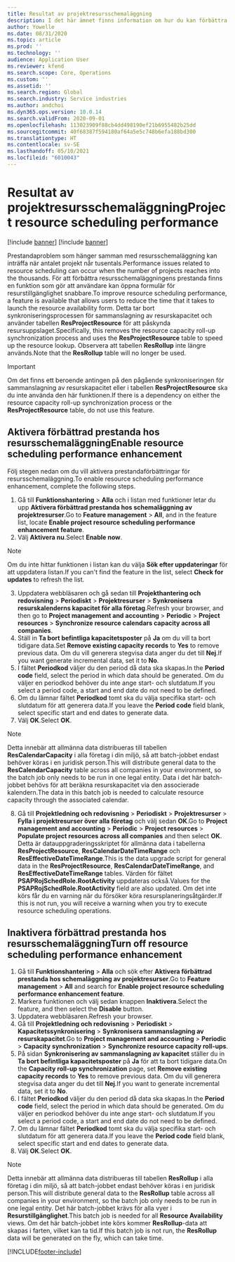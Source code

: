 ```yaml
---
title: Resultat av projektresursschemaläggning
description: I det här ämnet finns information om hur du kan förbättra prestanda för resursschemaläggning för ett stort antal projekt.
author: Yowelle
ms.date: 08/31/2020
ms.topic: article
ms.prod: ''
ms.technology: ''
audience: Application User
ms.reviewer: kfend
ms.search.scope: Core, Operations
ms.custom: ''
ms.assetid: ''
ms.search.region: Global
ms.search.industry: Service industries
ms.author: andchoi
ms.dyn365.ops.version: 10.0.14
ms.search.validFrom: 2020-09-01
ms.openlocfilehash: 113023909f88cb4dd498190ef21b6955482b25dd
ms.sourcegitcommit: 40f68387f594180af64a5e5c748b6efa188bd300
ms.translationtype: HT
ms.contentlocale: sv-SE
ms.lasthandoff: 05/10/2021
ms.locfileid: "6010043"
---
```

# <a name="project-resource-scheduling-performance"></a><span data-ttu-id="2c0e0-103">Resultat av projektresursschemaläggning</span><span class="sxs-lookup"><span data-stu-id="2c0e0-103">Project resource scheduling performance</span></span>

[!include [banner](../includes/banner.md)]
[!include [banner](../includes/preview-banner.md)]


<span data-ttu-id="2c0e0-104">Prestandaproblem som hänger samman med resursschemaläggning kan inträffa när antalet projekt når tusentals.</span><span class="sxs-lookup"><span data-stu-id="2c0e0-104">Performance issues related to resource scheduling can occur when the number of projects reaches into the thousands.</span></span> <span data-ttu-id="2c0e0-105">För att förbättra resursschemaläggningens prestanda finns en funktion som gör att användare kan öppna formulär för resurstillgänglighet snabbare.</span><span class="sxs-lookup"><span data-stu-id="2c0e0-105">To improve resource scheduling performance, a feature is available that allows users to reduce the time that it takes to launch the resource availability form.</span></span> <span data-ttu-id="2c0e0-106">Detta tar bort synkroniseringsprocessen för sammanslagning av resurskapacitet och använder tabellen **ResProjectResource** för att påskynda resursuppslaget.</span><span class="sxs-lookup"><span data-stu-id="2c0e0-106">Specifically, this removes the resource capacity roll-up synchronization process and uses the **ResProjectResource** table to speed up the resource lookup.</span></span> <span data-ttu-id="2c0e0-107">Observera att tabellen **ResRollup** inte längre används.</span><span class="sxs-lookup"><span data-stu-id="2c0e0-107">Note that the **ResRollup** table will no longer be used.</span></span>

> [!IMPORTANT]
> <span data-ttu-id="2c0e0-108">Om det finns ett beroende antingen på den pågående synkroniseringen för sammanslagning av resurskapacitet eller i tabellen **ResProjectResource** ska du inte använda den här funktionen.</span><span class="sxs-lookup"><span data-stu-id="2c0e0-108">If there is a dependency on either the resource capacity roll-up synchronization process or the **ResProjectResource** table, do not use this feature.</span></span>

## <a name="enable-resource-scheduling-performance-enhancement"></a><span data-ttu-id="2c0e0-109">Aktivera förbättrad prestanda hos resursschemaläggning</span><span class="sxs-lookup"><span data-stu-id="2c0e0-109">Enable resource scheduling performance enhancement</span></span>
<span data-ttu-id="2c0e0-110">Följ stegen nedan om du vill aktivera prestandaförbättringar för resursschemaläggning.</span><span class="sxs-lookup"><span data-stu-id="2c0e0-110">To enable resource scheduling performance enhancement, complete the following steps.</span></span>

1. <span data-ttu-id="2c0e0-111">Gå till **Funktionshantering** > **Alla** och i listan med funktioner letar du upp **Aktivera förbättrad prestanda hos schemaläggning av projektresurser**.</span><span class="sxs-lookup"><span data-stu-id="2c0e0-111">Go to **Feature management** > **All**, and in the feature list, locate **Enable project resource scheduling performance enhancement feature**.</span></span>
2. <span data-ttu-id="2c0e0-112">Välj **Aktivera nu**.</span><span class="sxs-lookup"><span data-stu-id="2c0e0-112">Select **Enable now**.</span></span>

> [!NOTE]
> <span data-ttu-id="2c0e0-113">Om du inte hittar funktionen i listan kan du välja **Sök efter uppdateringar** för att uppdatera listan.</span><span class="sxs-lookup"><span data-stu-id="2c0e0-113">If you can't find the feature in the list, select **Check for updates** to refresh the list.</span></span>

3. <span data-ttu-id="2c0e0-114">Uppdatera webbläsaren och gå sedan till **Projekthantering och redovisning** > **Periodiskt** > **Projektresurser** > **Synkronisera resurskalenderns kapacitet för alla företag**.</span><span class="sxs-lookup"><span data-stu-id="2c0e0-114">Refresh your browser, and then go to **Project management and accounting** > **Periodic** > **Project resources** > **Synchronize resource calendars capacity across all companies**.</span></span>
4. <span data-ttu-id="2c0e0-115">Ställ in **Ta bort befintliga kapacitetsposter** på **Ja** om du vill ta bort tidigare data.</span><span class="sxs-lookup"><span data-stu-id="2c0e0-115">Set **Remove existing capacity records** to **Yes** to remove previous data.</span></span> <span data-ttu-id="2c0e0-116">Om du vill generera stegvisa data anger du det till **Nej**.</span><span class="sxs-lookup"><span data-stu-id="2c0e0-116">If you want generate incremental data, set it to **No**.</span></span>
5. <span data-ttu-id="2c0e0-117">I fältet **Periodkod** väljer du den period då data ska skapas.</span><span class="sxs-lookup"><span data-stu-id="2c0e0-117">In the **Period code** field, select the period in which data should be generated.</span></span> <span data-ttu-id="2c0e0-118">Om du väljer en periodkod behöver du inte ange start- och slutdatum.</span><span class="sxs-lookup"><span data-stu-id="2c0e0-118">If you select a period code, a start and end date do not need to be defined.</span></span>
6. <span data-ttu-id="2c0e0-119">Om du lämnar fältet **Periodkod** tomt ska du välja specifika start- och slutdatum för att generera data.</span><span class="sxs-lookup"><span data-stu-id="2c0e0-119">If you leave the **Period code** field blank, select specific start and end dates to generate data.</span></span>
7. <span data-ttu-id="2c0e0-120">Välj **OK**.</span><span class="sxs-lookup"><span data-stu-id="2c0e0-120">Select **OK**.</span></span>

 > [!NOTE]
 > <span data-ttu-id="2c0e0-121">Detta innebär att allmänna data distribueras till tabellen **ResCalendarCapacity** i alla företag i din miljö, så att batch-jobbet endast behöver köras i en juridisk person.</span><span class="sxs-lookup"><span data-stu-id="2c0e0-121">This will distribute general data to the **ResCalendarCapacity** table across all companies in your environment, so the batch job only needs to be run in one legal entity.</span></span> <span data-ttu-id="2c0e0-122">Data i det här batch-jobbet behövs för att beräkna resurskapacitet via den associerade kalendern.</span><span class="sxs-lookup"><span data-stu-id="2c0e0-122">The data in this batch job is needed to calculate resource capacity through the associated calendar.</span></span>

8. <span data-ttu-id="2c0e0-123">Gå till **Projektledning och redovisning** > **Periodiskt** > **Projektresurser** > **Fylla i projektresurser över alla företag** och välj sedan **OK**.</span><span class="sxs-lookup"><span data-stu-id="2c0e0-123">Go to **Project management and accounting** > **Periodic** > **Project resources** > **Populate project resources across all companies** and then select **OK**.</span></span> <span data-ttu-id="2c0e0-124">Detta är datauppgraderingsskriptet för allmänna data i tabellerna **ResProjectResource**, **ResCalendarDateTimeRange** och **ResEffectiveDateTimeRange**.</span><span class="sxs-lookup"><span data-stu-id="2c0e0-124">This is the data upgrade script for general data in the **ResProjectResource**, **ResCalendarDateTimeRange**, and **ResEffectiveDateTimeRange** tables.</span></span> <span data-ttu-id="2c0e0-125">Värden för fältet **PSAPRojSchedRole.RootActivity** uppdateras också.</span><span class="sxs-lookup"><span data-stu-id="2c0e0-125">Values for the **PSAPRojSchedRole.RootActivity** field are also updated.</span></span> <span data-ttu-id="2c0e0-126">Om det inte körs får du en varning när du försöker köra resursplaneringsåtgärder.</span><span class="sxs-lookup"><span data-stu-id="2c0e0-126">If this is not run, you will receive a warning when you try to execute resource scheduling operations.</span></span>
 
## <a name="turn-off-resource-scheduling-performance-enhancement"></a><span data-ttu-id="2c0e0-127">Inaktivera förbättrad prestanda hos resursschemaläggning</span><span class="sxs-lookup"><span data-stu-id="2c0e0-127">Turn off resource scheduling performance enhancement</span></span>

1. <span data-ttu-id="2c0e0-128">Gå till **Funktionshantering** > **Alla** och sök efter **Aktivera förbättrad prestanda hos schemaläggning av projektresurser**.</span><span class="sxs-lookup"><span data-stu-id="2c0e0-128">Go to **Feature management** > **All**  and search for **Enable project resource scheduling performance enhancement feature**.</span></span>
2. <span data-ttu-id="2c0e0-129">Markera funktionen och välj sedan knappen **Inaktivera**.</span><span class="sxs-lookup"><span data-stu-id="2c0e0-129">Select the feature, and then select the **Disable** button.</span></span>
3. <span data-ttu-id="2c0e0-130">Uppdatera webbläsaren.</span><span class="sxs-lookup"><span data-stu-id="2c0e0-130">Refresh your browser.</span></span>
4. <span data-ttu-id="2c0e0-131">Gå till **Projektledning och redovisning** > **Periodiskt** > **Kapacitetssynkronisering** > **Synkronisera sammanslagning av resurskapacitet**.</span><span class="sxs-lookup"><span data-stu-id="2c0e0-131">Go to **Project management and accounting** > **Periodic** > **Capacity synchronization** > **Synchronize resource capacity roll-ups**.</span></span>
5. <span data-ttu-id="2c0e0-132">På sidan **Synkronisering av sammanslagning av kapacitet** ställer du in **Ta bort befintliga kapacitetsposter** på **Ja** för att ta bort tidigare data.</span><span class="sxs-lookup"><span data-stu-id="2c0e0-132">On the **Capacity roll-up synchronization** page, set **Remove existing capacity records** to **Yes** to remove previous data.</span></span> <span data-ttu-id="2c0e0-133">Om du vill generera stegvisa data anger du det till **Nej**.</span><span class="sxs-lookup"><span data-stu-id="2c0e0-133">If you want to generate incremental data, set it to **No**.</span></span>
6. <span data-ttu-id="2c0e0-134">I fältet **Periodkod** väljer du den period då data ska skapas.</span><span class="sxs-lookup"><span data-stu-id="2c0e0-134">In the **Period code** field, select the period in which data should be generated.</span></span> <span data-ttu-id="2c0e0-135">Om du väljer en periodkod behöver du inte ange start- och slutdatum.</span><span class="sxs-lookup"><span data-stu-id="2c0e0-135">If you select a period code, a start and end date do not need to be defined.</span></span>
7. <span data-ttu-id="2c0e0-136">Om du lämnar fältet **Periodkod** tomt ska du välja specifika start- och slutdatum för att generera data.</span><span class="sxs-lookup"><span data-stu-id="2c0e0-136">If you leave the **Period code** field blank, select specific start and end dates to generate data.</span></span>
8. <span data-ttu-id="2c0e0-137">Välj **OK**.</span><span class="sxs-lookup"><span data-stu-id="2c0e0-137">Select **OK**.</span></span>

> [!NOTE]
> <span data-ttu-id="2c0e0-138">Detta innebär att allmänna data distribueras till tabellen **ResRollup** i alla företag i din miljö, så att batch-jobbet endast behöver köras i en juridisk person.</span><span class="sxs-lookup"><span data-stu-id="2c0e0-138">This will distribute general data to the **ResRollup** table across all companies in your environment, so the batch job only needs to be run in one legal entity.</span></span> <span data-ttu-id="2c0e0-139">Det här batch-jobbet krävs för alla vyer i **Resurstillgänglighet**.</span><span class="sxs-lookup"><span data-stu-id="2c0e0-139">This batch job is needed for all **Resource Availability** views.</span></span> <span data-ttu-id="2c0e0-140">Om det här batch-jobbet inte körs kommer **ResRollup**-data att skapas i farten, vilket kan ta tid.</span><span class="sxs-lookup"><span data-stu-id="2c0e0-140">If this batch job is not run, the **ResRollup** data will be generated on the fly, which can take time.</span></span>


[!INCLUDE[footer-include](../includes/footer-banner.md)]